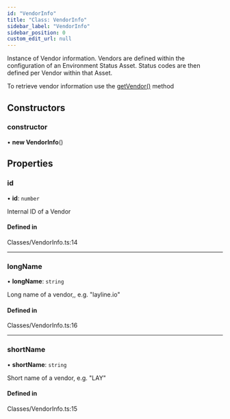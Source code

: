 ```yaml
---
id: "VendorInfo"
title: "Class: VendorInfo"
sidebar_label: "VendorInfo"
sidebar_position: 0
custom_edit_url: null
---
```


Instance of Vendor information.
Vendors are defined within the configuration of an Environment Status Asset.
Status codes are then defined per Vendor within that Asset.

To retrieve vendor information use the [getVendor()](./Status#getvendor) method

## Constructors

### constructor

• **new VendorInfo**()

## Properties

### id

• **id**: `number`

Internal ID of a Vendor

#### Defined in

Classes/VendorInfo.ts:14

___

### longName

• **longName**: `string`

Long name of a vendor,, e.g. "layline.io"

#### Defined in

Classes/VendorInfo.ts:16

___

### shortName

• **shortName**: `string`

Short name of a vendor, e.g. "LAY"

#### Defined in

Classes/VendorInfo.ts:15
